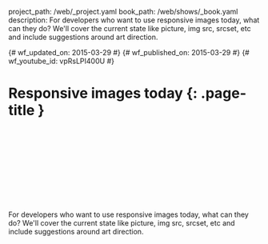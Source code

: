 project_path: /web/_project.yaml
book_path: /web/shows/_book.yaml
description: For developers who want to use responsive images today, what can they do? We'll cover the current state like picture, img src, srcset, etc and include suggestions around art direction.

{# wf_updated_on: 2015-03-29 #}
{# wf_published_on: 2015-03-29 #}
{# wf_youtube_id: vpRsLPI400U #}

# Responsive images today {: .page-title }


<div class="video-wrapper">
  <iframe class="devsite-embedded-youtube-video" data-video-id="vpRsLPI400U"
          data-autohide="1" data-showinfo="0" frameborder="0" allowfullscreen>
  </iframe>
</div>


For developers who want to use responsive images today, what can they do? We'll cover the current state like picture, img src, srcset, etc and include suggestions around art direction.
